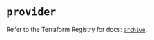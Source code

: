 # `provider`

Refer to the Terraform Registry for docs: [`archive`](https://registry.terraform.io/providers/hashicorp/archive/2.7.0/docs).
